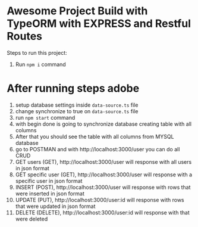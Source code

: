 # Awesome Project Build with TypeORM with EXPRESS and Restful Routes

Steps to run this project:

1. Run `npm i` command

# After running steps adobe

1. setup database settings inside `data-source.ts` file
2. change synchronize to true on `data-source.ts` file
3. run `npm start` command
4. with begin done is going to synchronize database creating table with all columns
5. After that you should see the table with all columns from MYSQL database
6. go to POSTMAN and with http://localhost:3000/user you can do all CRUD
7. GET users (GET), http://localhost:3000/user will response with all users in json format
8. GET specific user (GET), http://localhost:3000/user will response with a specific user in json format
9. INSERT (POST), http://localhost:3000/user will response with rows that were inserted in json format
10. UPDATE (PUT), http://localhost:3000/user:id will response with rows that were updated in json format
11. DELETE (DELETE), http://localhost:3000/user:id will response with that were deleted
